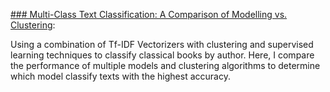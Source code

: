 [### Multi-Class Text Classification: A Comparison of Modelling vs. Clustering](https://github.com/ayan1995/DataDriven/blob/987c37729392529835f89ee6313a685366f37ca5/Multi-Class%20Text%20Classification/Multi-Class%20Text%20Classification.ipynb):

Using a combination of Tf-IDF Vectorizers with clustering and supervised learning techniques to classify classical books by author. Here, I compare the performance of multiple models and clustering algorithms to determine which model classify texts with the highest accuracy.
